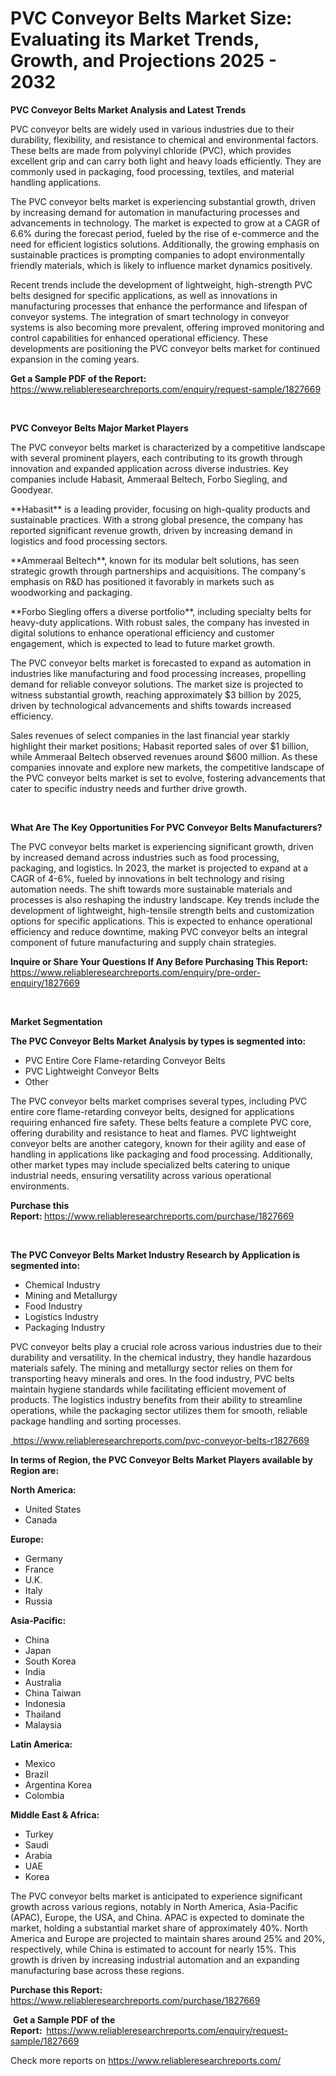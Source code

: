 <p><h1>PVC Conveyor Belts Market Size: Evaluating its Market Trends, Growth, and Projections 2025 - 2032</h1></p><p><strong>PVC Conveyor Belts Market Analysis and Latest Trends</strong></p>
<p><p>PVC conveyor belts are widely used in various industries due to their durability, flexibility, and resistance to chemical and environmental factors. These belts are made from polyvinyl chloride (PVC), which provides excellent grip and can carry both light and heavy loads efficiently. They are commonly used in packaging, food processing, textiles, and material handling applications.</p><p>The PVC conveyor belts market is experiencing substantial growth, driven by increasing demand for automation in manufacturing processes and advancements in technology. The market is expected to grow at a CAGR of 6.6% during the forecast period, fueled by the rise of e-commerce and the need for efficient logistics solutions. Additionally, the growing emphasis on sustainable practices is prompting companies to adopt environmentally friendly materials, which is likely to influence market dynamics positively.</p><p>Recent trends include the development of lightweight, high-strength PVC belts designed for specific applications, as well as innovations in manufacturing processes that enhance the performance and lifespan of conveyor systems. The integration of smart technology in conveyor systems is also becoming more prevalent, offering improved monitoring and control capabilities for enhanced operational efficiency. These developments are positioning the PVC conveyor belts market for continued expansion in the coming years.</p></p>
<p><strong>Get a Sample PDF of the Report:&nbsp;</strong> <a href="https://www.reliableresearchreports.com/enquiry/request-sample/1827669?utm_campaign=2738&utm_medium=2&utm_source=Github&utm_content=ia&utm_term=11042025&utm_id=pvc-conveyor-belts">https://www.reliableresearchreports.com/enquiry/request-sample/1827669</a></p>
<p>&nbsp;</p>
<p><strong>PVC Conveyor Belts Major Market Players</strong></p>
<p><p>The PVC conveyor belts market is characterized by a competitive landscape with several prominent players, each contributing to its growth through innovation and expanded application across diverse industries. Key companies include Habasit, Ammeraal Beltech, Forbo Siegling, and Goodyear. </p><p>**Habasit** is a leading provider, focusing on high-quality products and sustainable practices. With a strong global presence, the company has reported significant revenue growth, driven by increasing demand in logistics and food processing sectors. </p><p>**Ammeraal Beltech**, known for its modular belt solutions, has seen strategic growth through partnerships and acquisitions. The company's emphasis on R&D has positioned it favorably in markets such as woodworking and packaging. </p><p>**Forbo Siegling offers a diverse portfolio**, including specialty belts for heavy-duty applications. With robust sales, the company has invested in digital solutions to enhance operational efficiency and customer engagement, which is expected to lead to future market growth.</p><p>The PVC conveyor belts market is forecasted to expand as automation in industries like manufacturing and food processing increases, propelling demand for reliable conveyor solutions. The market size is projected to witness substantial growth, reaching approximately $3 billion by 2025, driven by technological advancements and shifts towards increased efficiency.</p><p>Sales revenues of select companies in the last financial year starkly highlight their market positions; Habasit reported sales of over $1 billion, while Ammeraal Beltech observed revenues around $600 million. As these companies innovate and explore new markets, the competitive landscape of the PVC conveyor belts market is set to evolve, fostering advancements that cater to specific industry needs and further drive growth.</p></p>
<p>&nbsp;</p>
<p><strong>What Are The Key Opportunities For PVC Conveyor Belts Manufacturers?</strong></p>
<p><p>The PVC conveyor belts market is experiencing significant growth, driven by increased demand across industries such as food processing, packaging, and logistics. In 2023, the market is projected to expand at a CAGR of 4-6%, fueled by innovations in belt technology and rising automation needs. The shift towards more sustainable materials and processes is also reshaping the industry landscape. Key trends include the development of lightweight, high-tensile strength belts and customization options for specific applications. This is expected to enhance operational efficiency and reduce downtime, making PVC conveyor belts an integral component of future manufacturing and supply chain strategies.</p></p>
<p><strong>Inquire or Share Your Questions If Any Before Purchasing This Report:</strong> <a href="https://www.reliableresearchreports.com/enquiry/pre-order-enquiry/1827669?utm_campaign=2738&utm_medium=2&utm_source=Github&utm_content=ia&utm_term=11042025&utm_id=pvc-conveyor-belts">https://www.reliableresearchreports.com/enquiry/pre-order-enquiry/1827669</a></p>
<p>&nbsp;</p>
<p><strong>Market Segmentation</strong></p>
<p><strong>The PVC Conveyor Belts Market Analysis by types is segmented into:</strong></p>
<p><ul><li>PVC Entire Core Flame-retarding Conveyor Belts</li><li>PVC Lightweight Conveyor Belts</li><li>Other</li></ul></p>
<p><p>The PVC conveyor belts market comprises several types, including PVC entire core flame-retarding conveyor belts, designed for applications requiring enhanced fire safety. These belts feature a complete PVC core, offering durability and resistance to heat and flames. PVC lightweight conveyor belts are another category, known for their agility and ease of handling in applications like packaging and food processing. Additionally, other market types may include specialized belts catering to unique industrial needs, ensuring versatility across various operational environments.</p></p>
<p><strong>Purchase this Report:&nbsp;</strong><a href="https://www.reliableresearchreports.com/purchase/1827669?utm_campaign=2738&utm_medium=2&utm_source=Github&utm_content=ia&utm_term=11042025&utm_id=pvc-conveyor-belts">https://www.reliableresearchreports.com/purchase/1827669</a></p>
<p>&nbsp;</p>
<p><strong>The PVC Conveyor Belts Market Industry Research by Application is segmented into:</strong></p>
<p><ul><li>Chemical Industry</li><li>Mining and Metallurgy</li><li>Food Industry</li><li>Logistics Industry</li><li>Packaging Industry</li></ul></p>
<p><p>PVC conveyor belts play a crucial role across various industries due to their durability and versatility. In the chemical industry, they handle hazardous materials safely. The mining and metallurgy sector relies on them for transporting heavy minerals and ores. In the food industry, PVC belts maintain hygiene standards while facilitating efficient movement of products. The logistics industry benefits from their ability to streamline operations, while the packaging sector utilizes them for smooth, reliable package handling and sorting processes.</p></p>
<p><a href="https://www.reliableresearchreports.com/pvc-conveyor-belts-r1827669?utm_campaign=2738&utm_medium=2&utm_source=Github&utm_content=ia&utm_term=11042025&utm_id=pvc-conveyor-belts">&nbsp;https://www.reliableresearchreports.com/pvc-conveyor-belts-r1827669</a></p>
<p><strong>In terms of Region, the PVC Conveyor Belts Market Players available by Region are:</strong></p>
<p>
    <p> <strong> North America: </strong>
        <ul>
            <li>United States</li>
            <li>Canada</li>
        </ul>
        </p> 
    <p> <strong> Europe: </strong>
        <ul>
            <li>Germany</li>
            <li>France</li>
            <li>U.K.</li>
            <li>Italy</li>
            <li>Russia</li>
        </ul>
        </p> 
    <p> <strong> Asia-Pacific: </strong>
        <ul>
            <li>China</li>
            <li>Japan</li>
            <li>South Korea</li>
            <li>India</li>
            <li>Australia</li>
            <li>China Taiwan</li>
            <li>Indonesia</li>
            <li>Thailand</li>
            <li>Malaysia</li>
        </ul>
        </p> 
    <p> <strong> Latin America: </strong>
        <ul>
            <li>Mexico</li>
            <li>Brazil</li>
            <li>Argentina Korea</li>
            <li>Colombia</li>
        </ul>
        </p> 
    <p> <strong> Middle East & Africa: </strong>
        <ul>
            <li>Turkey</li>
            <li>Saudi</li>
            <li>Arabia</li>
            <li>UAE</li>
            <li>Korea</li>
        </ul>
    </p>
    </p>
<p><p>The PVC conveyor belts market is anticipated to experience significant growth across various regions, notably in North America, Asia-Pacific (APAC), Europe, the USA, and China. APAC is expected to dominate the market, holding a substantial market share of approximately 40%. North America and Europe are projected to maintain shares around 25% and 20%, respectively, while China is estimated to account for nearly 15%. This growth is driven by increasing industrial automation and an expanding manufacturing base across these regions.</p></p>
<p><strong>Purchase this Report: </strong><a href="https://www.reliableresearchreports.com/purchase/1827669?utm_campaign=2738&utm_medium=2&utm_source=Github&utm_content=ia&utm_term=11042025&utm_id=pvc-conveyor-belts">https://www.reliableresearchreports.com/purchase/1827669</a></p>
<p>&nbsp;<strong>Get a Sample PDF of the Report:&nbsp;&nbsp;</strong><a href="https://www.reliableresearchreports.com/enquiry/request-sample/1827669?utm_campaign=2738&utm_medium=2&utm_source=Github&utm_content=ia&utm_term=11042025&utm_id=pvc-conveyor-belts">https://www.reliableresearchreports.com/enquiry/request-sample/1827669</a></p>
<p><strong></strong></p>
<p>Check more reports on <a href="https://www.reliableresearchreports.com/?utm_campaign=2738&utm_medium=2&utm_source=Github&utm_content=ia&utm_term=11042025&utm_id=pvc-conveyor-belts">https://www.reliableresearchreports.com/</a></p>
